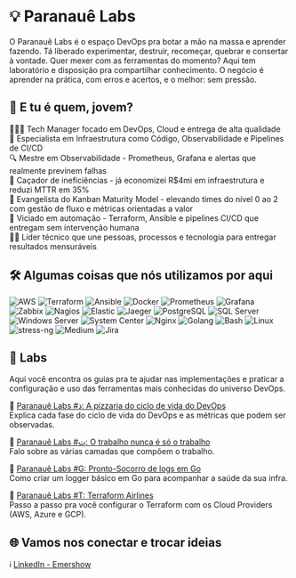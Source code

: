 # 💡 Paranauê Labs
O Paranauê Labs é o espaço DevOps pra botar a mão na massa e aprender fazendo. Tá liberado experimentar, destruir, recomeçar, quebrar e consertar à vontade. Quer mexer com as ferramentas do momento? Aqui tem laboratório e disposição pra compartilhar conhecimento. O negócio é aprender na prática, com erros e acertos, e o melhor: sem pressão.

## 🤔 E tu é quem, jovem?
👨🏾‍💻 Tech Manager focado em DevOps, Cloud e entrega de alta qualidade<br>
🧩 Especialista em Infraestrutura como Código, Observabilidade e Pipelines de CI/CD<br>
🔍 Mestre em Observabilidade - Prometheus, Grafana e alertas que realmente previnem falhas<br>
🐞 Caçador de ineficiências - já economizei R$4mi em infraestrutura e reduzi MTTR em 35%<br>
🧠 Evangelista do Kanban Maturity Model - elevando times do nível 0 ao 2 com gestão de fluxo e métricas orientadas a valor<br>
🤖 Viciado em automação - Terraform, Ansible e pipelines CI/CD que entregam sem intervenção humana<br>
☝🏾 Lider técnico que une pessoas, processos e tecnologia para entregar resultados mensuráveis

## 🛠️ Algumas coisas que nós utilizamos por aqui
![AWS](https://img.shields.io/badge/AWS-232F3E?style=flat&logo=amazon-aws&logoColor=white) ![Terraform](https://img.shields.io/badge/Terraform-7B42BC?style=flat&logo=terraform&logoColor=white) ![Ansible](https://img.shields.io/badge/Ansible-EE0000?style=flat&logo=ansible&logoColor=white) ![Docker](https://img.shields.io/badge/Docker-2496ED?style=flat&logo=docker&logoColor=white) ![Prometheus](https://img.shields.io/badge/Prometheus-E6522C?style=flat&logo=prometheus&logoColor=white) ![Grafana](https://img.shields.io/badge/Grafana-F46800?style=flat&logo=grafana&logoColor=white) ![Zabbix](https://img.shields.io/badge/Zabbix-D50000?style=flat&logo=zabbix&logoColor=white) ![Nagios](https://img.shields.io/badge/Nagios-1E8FBE?style=flat&logo=nagios&logoColor=white) ![Elastic](https://img.shields.io/badge/Elastic-005571?style=flat&logo=elastic&logoColor=white) ![Jaeger](https://img.shields.io/badge/Jaeger-000000?style=flat&logo=jaeger&logoColor=white) ![PostgreSQL](https://img.shields.io/badge/PostgreSQL-4169E1?style=flat&logo=postgresql&logoColor=white) ![SQL Server](https://img.shields.io/badge/SQL_Server-CC2927?style=flat&logo=microsoft-sql-server&logoColor=white) ![Windows Server](https://img.shields.io/badge/Windows_Server-0078D6?style=flat&logo=windows&logoColor=white) ![System Center](https://img.shields.io/badge/System_Center-0078D6?style=flat&logo=microsoft&logoColor=white) ![Nginx](https://img.shields.io/badge/Nginx-009639?style=flat&logo=nginx&logoColor=white) ![Golang](https://img.shields.io/badge/Go-00ADD8?style=flat&logo=go&logoColor=white) ![Bash](https://img.shields.io/badge/Bash-4EAA25?style=flat&logo=gnu-bash&logoColor=white) ![Linux](https://img.shields.io/badge/Linux-FCC624?style=flat&logo=linux&logoColor=black) ![stress-ng](https://img.shields.io/badge/stress--ng-000000?style=flat&logo=linux&logoColor=white) ![Medium](https://img.shields.io/badge/Medium-12100E?style=flat&logo=medium&logoColor=white) ![Jira](https://img.shields.io/badge/Jira-0052CC?style=flat&logo=jira&logoColor=white) 

## 📝 Labs
Aqui você encontra os guias pra te ajudar nas implementações e praticar a configuração e uso das ferramentas mais conhecidas do universo DevOps.

🔗 [Paranauê Labs #ذ: A pizzaria do ciclo de vida do DevOps](https://medium.com/@emershow/paranau%C3%AA-labs-%D8%B0-a-pizzaria-do-ciclo-de-vida-do-devops-c9dd54db29bf)<br>
Explica cada fase do ciclo de vida do DevOps e as métricas que podem ser observadas.

🔗 [Paranauê Labs #ت: O trabalho nunca é só o trabalho](https://medium.com/@emershow/paranau%C3%AA-labs-%D8%AA-o-trabalho-nunca-%C3%A9-s%C3%B3-o-trabalho-4dc4e52448fb)<br>
Falo sobre as várias camadas que compõem o trabalho.

🔗 [Paranauê Labs #G: Pronto-Socorro de logs em Go](https://medium.com/@emershow/paranau%C3%AA-labs-g-pronto-socorro-de-logs-em-go-23a7510b914e)<br>
Como criar um logger básico em Go para acompanhar a saúde da sua infra.

🔗 [Paranauê Labs #T: Terraform Airlines](https://medium.com/@emershow/paranau%C3%AA-labs-t-terraform-airlines-c6675869f41b)<br>
Passo a passo pra você configurar o Terraform com os Cloud Providers (AWS, Azure e GCP).

## 🌐 Vamos nos conectar e trocar ideias
ℹ️ [LinkedIn - Emershow](https://www.linkedin.com/in/emnsilva/)
